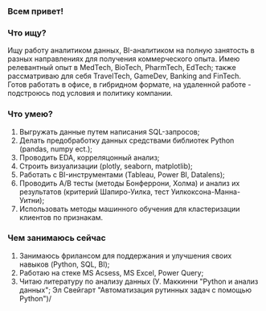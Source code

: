 ### Всем привет!


### Что ищу?

Ищу работу аналитиком данных, BI-аналитиком на полную занятость в разных направлениях для получения коммерческого опыта. Имею релевантный опыт в MedTech, BioTech, PharmTech, EdTech; также рассматриваю для себя TravelTech, GameDev, Banking and FinTech. Готов работать в офисе, в гибридном формате, на удаленной работе - подстроюсь под условия и политику компании.


### Что умею?

1. Выгружать данные путем написания SQL-запросов;
1. Делать предобработку данных средствами библиотек Python (pandas, numpy ect.);
2. Проводить EDA, корреляцонный анализ;
3. Строить визуализации (plotly, seaborn, matplotlib);
4. Работать с BI-инструментами (Tableau, Power BI, Datalens);
5. Проводить A/B тесты (методы Бонферрони, Холма) и анализ их результатов (критерий Шапиро-Уилка, тест Уилкоксона-Манна-Уитни);
6. Использовать методы машинного обучения для кластеризации клиентов по признакам.


### Чем занимаюсь сейчас

1. Занимаюсь фрилансом для поддержания и улучшения своих навыков (Python, SQL, BI);
2. Работаю на стеке MS Acsess, MS Excel, Power Query;
3. Читаю литературу по анализу данных (У. Маккинни "Python и анализ данных"; Эл Свейгарт "Автоматизация рутинных задач с помощью Python")/
